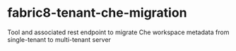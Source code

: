 # fabric8-tenant-che-migration
Tool and associated rest endpoint to migrate Che workspace metadata from single-tenant to multi-tenant server
